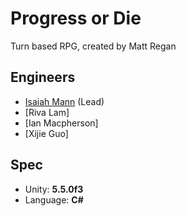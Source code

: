 # Progress or Die
Turn based RPG, created by Matt Regan

## Engineers
- [Isaiah Mann](http://isaiahmann.com/) (Lead)
- [Riva Lam]
- [Ian Macpherson]
- [Xijie Guo]

## Spec
- Unity: **5.5.0f3**
- Language: **C#**
